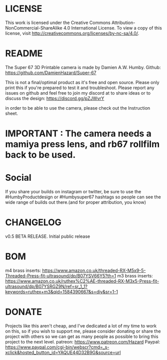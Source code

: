 # LICENSE


This work is licensed under the Creative Commons Attribution-NonCommercial-ShareAlike 4.0 International License. 
To view a copy of this license, visit http://creativecommons.org/licenses/by-nc-sa/4.0/.


# README

The Super 67 3D Printable camera is made by Damien A.W. Humby.
Github: https://github.com/DamienHazard/Super-67

This is not a final/optimal product as it's free and open source. 
Please only print this if you're prepared to test it and troubleshoot. 
Please report any issues on github and feel free to join my discord at to share ideas or to discuss the design: https://discord.gg/pZJWvrY

in order to be able to use the camera, please check out the Instruction sheet.


# IMPORTANT : The camera needs a mamiya press lens, and rb67 rollfilm back to be used.


# Social

If you share your builds on instagram or twitter, be sure to use the #HumbyProductdesign or #Humbysuper67 hashtags so people can see the wide range of builds out there.(and for proper attribution, you know)


# CHANGELOG

v0.5 BETA RELEASE.
     Initial public release

# BOM

m4 brass inserts: https://www.amazon.co.uk/threaded-RX-M5x9-5-Threaded-Press-fit-ultrasound/dp/B07YSV66Y5?th=1
m3 brass inserts: https://www.amazon.co.uk/ruthex%C2%AE-threaded-RX-M3x5-Press-fit-ultrasound/dp/B07YSRGZ9N/ref=sr_1_1?keywords=ruthex+m3&qid=1584390667&s=diy&sr=1-1


# DONATE

Projects like this aren't cheap, and I've dedicated a lot of my time to work on this, so if you wish to support me,
please consider donating or share the project with others so we can get as many people as possible to bring this project to the next level.
patreon: https://www.patreon.com/Hazard
Paypal: https://www.paypal.com/cgi-bin/webscr?cmd=_s-xclick&hosted_button_id=YAQUE44D32B9G&source=url
